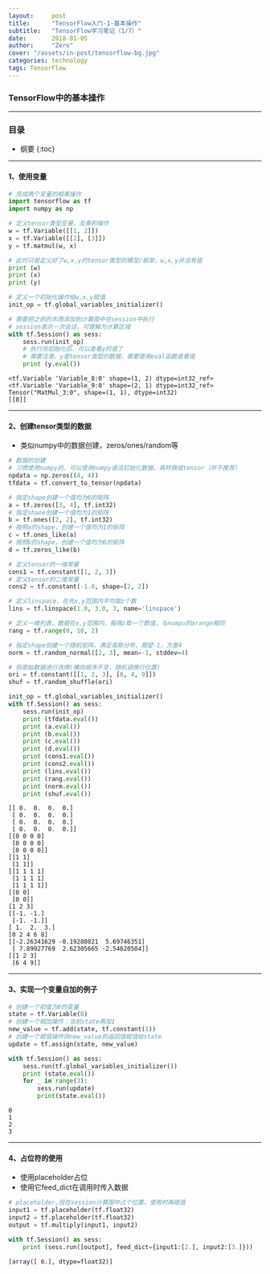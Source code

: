 ```yaml
---
layout:     post
title:      "TensorFlow入门-1-基本操作"
subtitle:   "TensorFlow学习笔记（1/7）"
date:       2018-01-05
author:     "Zero"
cover: "/assets/in-post/tensorflow-bg.jpg"
categories: technology
tags: TensorFlow
---
```


### TensorFlow中的基本操作

---

### 目录

* 纲要
{:toc}

---

#### 1、使用变量


```python
# 完成两个变量的相乘操作
import tensorflow as tf
import numpy as np

# 定义tensor类型变量，及乘积操作
w = tf.Variable([[1, 2]])
x = tf.Variable([[2], [3]])
y = tf.matmul(w, x)

# 此时只是定义好了w,x,y的tensor类型的模型/框架，w,x,y并没有值
print (w)
print (x)
print (y)

# 定义一个初始化操作给w,x,y赋值
init_op = tf.global_variables_initializer()

# 需要把之前的东西添加到计算图中在session中执行
# session表示一次会话，可理解为计算区域
with tf.Session() as sess:
    sess.run(init_op)
    # 执行完初始化后，可以查看y的值了
    # 需要注意，y是tensor类型的数据，需要使用eval函数查看值
    print (y.eval())
```

    <tf.Variable 'Variable_8:0' shape=(1, 2) dtype=int32_ref>
    <tf.Variable 'Variable_9:0' shape=(2, 1) dtype=int32_ref>
    Tensor("MatMul_3:0", shape=(1, 1), dtype=int32)
    [[8]]

---

#### 2、创建tensor类型的数据
- 类似numpy中的数据创建，zeros/ones/random等


```python
# 数据的创建
# 习惯使用numpy的，可以使用numpy语法初始化数据，再转换成tensor（并不推荐）
npdata = np.zeros((4, 4))
tfdata = tf.convert_to_tensor(npdata)

# 指定shape创建一个值均为0的矩阵
a = tf.zeros([3, 4], tf.int32)
# 指定shaoe创建一个值均为1的矩阵
b = tf.ones([2, 2], tf.int32)
# 按照a的shape，创建一个值均为1的矩阵
c = tf.ones_like(a)
# 按照b的shape，创建一个值均为0的矩阵
d = tf.zeros_like(b)

# 定义tensor的一维常量
cons1 = tf.constant([1, 2, 3])
# 定义tensor的二维常量
cons2 = tf.constant(-1.0, shape=[2, 2])

# 定义linspace，在先x,y范围内平均取z个数
lins = tf.linspace(1.0, 3.0, 3, name='linspace')

# 定义一维列表，数据在x,y范围内，每隔z取一个数值，与numpu的arange相同
rang = tf.range(0, 10, 2)

# 指定shape创建一个随机矩阵，满足高斯分布，期望-1，方差4
norm = tf.random_normal([2, 3], mean=-1, stddev=4)

# 将原始数据进行洗牌(横向顺序不变，随机调换行位置)
ori = tf.constant([[1, 2, 3], [6, 4, 9]])
shuf = tf.random_shuffle(ori)

init_op = tf.global_variables_initializer()
with tf.Session() as sess:
    sess.run(init_op)
    print (tfdata.eval())
    print (a.eval())
    print (b.eval())
    print (c.eval())
    print (d.eval())
    print (cons1.eval())
    print (cons2.eval())
    print (lins.eval())
    print (rang.eval())
    print (norm.eval())
    print (shuf.eval())

```

    [[ 0.  0.  0.  0.]
     [ 0.  0.  0.  0.]
     [ 0.  0.  0.  0.]
     [ 0.  0.  0.  0.]]
    [[0 0 0 0]
     [0 0 0 0]
     [0 0 0 0]]
    [[1 1]
     [1 1]]
    [[1 1 1 1]
     [1 1 1 1]
     [1 1 1 1]]
    [[0 0]
     [0 0]]
    [1 2 3]
    [[-1. -1.]
     [-1. -1.]]
    [ 1.  2.  3.]
    [0 2 4 6 8]
    [[-2.26341629 -0.19280821  5.69746351]
     [ 7.89927769  2.62305665 -2.54620504]]
    [[1 2 3]
     [6 4 9]]

---

#### 3、实现一个变量自加的例子


```python
# 创建一个初值为0的变量
state = tf.Variable(0)
# 创建一个相加操作：当前state再加1
new_value = tf.add(state, tf.constant(1))
# 创建一个赋值操作将new_value的返回值赋值给state
update = tf.assign(state, new_value)

with tf.Session() as sess:
    sess.run(tf.global_variables_initializer())
    print (state.eval())
    for _ in range(3):
        sess.run(update)
        print(state.eval())
```

    0
    1
    2
    3

---

#### 4、占位符的使用
- 使用placeholder占位
- 使用它feed_dict在调用时传入数据


```python
# placeholder,现在session计算图中占个位置，使用时再赋值
input1 = tf.placeholder(tf.float32)
input2 = tf.placeholder(tf.float32)
output = tf.multiply(input1, input2)

with tf.Session() as sess:
    print (sess.run([output], feed_dict={input1:[2.], input2:[3.]}))
```

    [array([ 6.], dtype=float32)]
